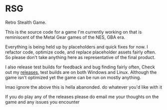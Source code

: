 # RSG
Retro Stealth Game.

This is the source code for a game I'm currently working on that is reminiscent of the Metal Gear games of the NES, GBA era. 

Everything is being held up by placeholders and quick fixes for now. I refactor code, optimize code, and replace placeholder assets fairly often. So please don't take anything here as representative of the final product.

I also release test builds for feedback and bug finding fairly often, Check out my [releases](https://github.com/IliaBahmutov/RSG/releases), test builds are on both Windows and Linux. Although the game isn't optimized yet the game can be run on mostly anything.

lmao ignore the above this is hella abanonded. do whatever you'd like with it

If you do play any of the releases please do email me your thoughts on the game and any issues you encounter 
